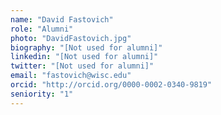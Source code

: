 ```yaml
---
name: "David Fastovich"
role: "Alumni"
photo: "DavidFastovich.jpg"
biography: "[Not used for alumni]"
linkedin: "[Not used for alumni]"
twitter: "[Not used for alumni]"
email: "fastovich@wisc.edu"
orcid: "http://orcid.org/0000-0002-0340-9819"
seniority: "1"
---
```


